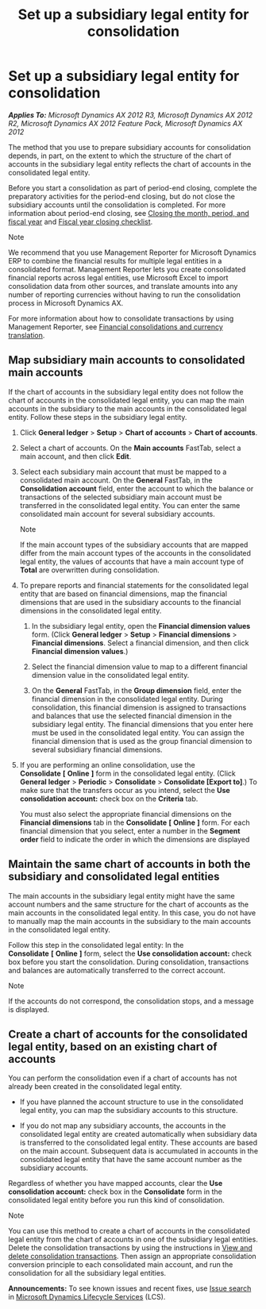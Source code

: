 ﻿---
title: Set up a subsidiary legal entity for consolidation
TOCTitle: Set up a subsidiary legal entity for consolidation
ms:assetid: eb52ea60-8e12-4fbf-a875-b68702fe2103
ms:mtpsurl: https://technet.microsoft.com/en-us/library/Aa551502(v=AX.60)
ms:contentKeyID: 42518598
ms.date: 04/18/2014
mtps_version: v=AX.60
f1_keywords:
- entity
- consolidation
- legal entity
- subsidiary
- subsidiary legal entity
---

# Set up a subsidiary legal entity for consolidation 


_**Applies To:** Microsoft Dynamics AX 2012 R3, Microsoft Dynamics AX 2012 R2, Microsoft Dynamics AX 2012 Feature Pack, Microsoft Dynamics AX 2012_

The method that you use to prepare subsidiary accounts for consolidation depends, in part, on the extent to which the structure of the chart of accounts in the subsidiary legal entity reflects the chart of accounts in the consolidated legal entity.

Before you start a consolidation as part of period-end closing, complete the preparatory activities for the period-end closing, but do not close the subsidiary accounts until the consolidation is completed. For more information about period-end closing, see [Closing the month, period, and fiscal year](closing-the-month-period-and-fiscal-year.md) and [Fiscal year closing checklist](fiscal-year-closing-checklist.md).


> [!NOTE]
> <P>We recommend that you use Management Reporter for Microsoft Dynamics ERP to combine the financial results for multiple legal entities in a consolidated format. Management Reporter lets you create consolidated financial reports across legal entities, use Microsoft Excel to import consolidation data from other sources, and translate amounts into any number of reporting currencies without having to run the consolidation process in Microsoft Dynamics AX.</P>
> <P>For more information about how to consolidate transactions by using Management Reporter, see <A href="http://go.microsoft.com/fwlink/?linkid=389548">Financial consolidations and currency translation</A>.</P>



## Map subsidiary main accounts to consolidated main accounts

If the chart of accounts in the subsidiary legal entity does not follow the chart of accounts in the consolidated legal entity, you can map the main accounts in the subsidiary to the main accounts in the consolidated legal entity. Follow these steps in the subsidiary legal entity.

1.  Click **General ledger** \> **Setup** \> **Chart of accounts** \> **Chart of accounts**.

2.  Select a chart of accounts. On the **Main accounts** FastTab, select a main account, and then click **Edit**.

3.  Select each subsidiary main account that must be mapped to a consolidated main account. On the **General** FastTab, in the **Consolidation account** field, enter the account to which the balance or transactions of the selected subsidiary main account must be transferred in the consolidated legal entity. You can enter the same consolidated main account for several subsidiary accounts.
    

    > [!NOTE]
    > <P>If the main account types of the subsidiary accounts that are mapped differ from the main account types of the accounts in the consolidated legal entity, the values of accounts that have a main account type of <STRONG>Total</STRONG> are overwritten during consolidation.</P>



4.  To prepare reports and financial statements for the consolidated legal entity that are based on financial dimensions, map the financial dimensions that are used in the subsidiary accounts to the financial dimensions in the consolidated legal entity.
    
    1.  In the subsidiary legal entity, open the **Financial dimension values** form. (Click **General ledger** \> **Setup** \> **Financial dimensions** \> **Financial dimensions**. Select a financial dimension, and then click **Financial dimension values**.)
    
    2.  Select the financial dimension value to map to a different financial dimension value in the consolidated legal entity.
    
    3.  On the **General** FastTab, in the **Group dimension** field, enter the financial dimension in the consolidated legal entity. During consolidation, this financial dimension is assigned to transactions and balances that use the selected financial dimension in the subsidiary legal entity. The financial dimensions that you enter here must be used in the consolidated legal entity. You can assign the financial dimension that is used as the group financial dimension to several subsidiary financial dimensions.

5.  If you are performing an online consolidation, use the **Consolidate** **\[** **Online** **\]** form in the consolidated legal entity. (Click **General ledger** \> **Periodic** \> **Consolidate** \> **Consolidate \[Export to\]**.) To make sure that the transfers occur as you intend, select the **Use consolidation account:** check box on the **Criteria** tab.
    
    You must also select the appropriate financial dimensions on the **Financial dimensions** tab in the **Consolidate** **\[** **Online** **\]** form. For each financial dimension that you select, enter a number in the **Segment order** field to indicate the order in which the dimensions are displayed

## Maintain the same chart of accounts in both the subsidiary and consolidated legal entities

The main accounts in the subsidiary legal entity might have the same account numbers and the same structure for the chart of accounts as the main accounts in the consolidated legal entity. In this case, you do not have to manually map the main accounts in the subsidiary to the main accounts in the consolidated legal entity.

Follow this step in the consolidated legal entity: In the **Consolidate** **\[** **Online** **\]** form, select the **Use consolidation account:** check box before you start the consolidation. During consolidation, transactions and balances are automatically transferred to the correct account.


> [!NOTE]
> <P>If the accounts do not correspond, the consolidation stops, and a message is displayed.</P>



## Create a chart of accounts for the consolidated legal entity, based on an existing chart of accounts

You can perform the consolidation even if a chart of accounts has not already been created in the consolidated legal entity.

  - If you have planned the account structure to use in the consolidated legal entity, you can map the subsidiary accounts to this structure.

  - If you do not map any subsidiary accounts, the accounts in the consolidated legal entity are created automatically when subsidiary data is transferred to the consolidated legal entity. These accounts are based on the main account. Subsequent data is accumulated in accounts in the consolidated legal entity that have the same account number as the subsidiary accounts.

Regardless of whether you have mapped accounts, clear the **Use consolidation account:** check box in the **Consolidate** form in the consolidated legal entity before you run this kind of consolidation.


> [!NOTE]
> <P>You can use this method to create a chart of accounts in the consolidated legal entity from the chart of accounts in one of the subsidiary legal entities. Delete the consolidation transactions by using the instructions in <A href="view-and-delete-consolidation-transactions.md">View and delete consolidation transactions</A>. Then assign an appropriate consolidation conversion principle to each consolidated main account, and run the consolidation for all the subsidiary legal entities.</P>


  
**Announcements:** To see known issues and recent fixes, use [Issue search](http://go.microsoft.com/fwlink/?linkid=389258) in [Microsoft Dynamics Lifecycle Services](http://go.microsoft.com/fwlink/?linkid=306505) (LCS).

